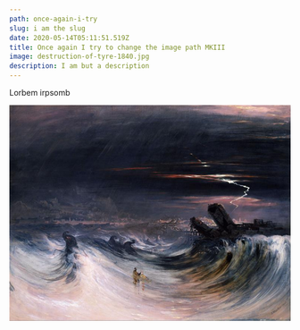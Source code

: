 ```yaml
---
path: once-again-i-try
slug: i am the slug
date: 2020-05-14T05:11:51.519Z
title: Once again I try to change the image path MKIII
image: destruction-of-tyre-1840.jpg
description: I am but a description
---
```

Lorbem irpsomb



![](destruction-of-tyre-1840.jpg)